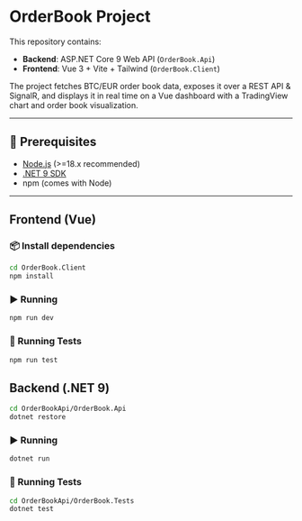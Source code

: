 # OrderBook Project

This repository contains:

- **Backend**: ASP.NET Core 9 Web API (`OrderBook.Api`)
- **Frontend**: Vue 3 + Vite + Tailwind (`OrderBook.Client`)

The project fetches BTC/EUR order book data, exposes it over a REST API & SignalR, and displays it in real time on a Vue dashboard with a TradingView chart and order book visualization.

---

## 🚀 Prerequisites

- [Node.js](https://nodejs.org/) (>=18.x recommended)
- [.NET 9 SDK](https://dotnet.microsoft.com/en-us/download/dotnet/9.0)
- npm (comes with Node)

---

## Frontend (Vue)
### 📦 Install dependencies

```bash
cd OrderBook.Client
npm install
```

### ▶️ Running
```bash
npm run dev
```

### 🧪 Running Tests
```bash
npm run test
```

## Backend (.NET 9)
```bash
cd OrderBookApi/OrderBook.Api
dotnet restore
```

### ▶️ Running
```bash
dotnet run
```

### 🧪 Running Tests
```bash
cd OrderBookApi/OrderBook.Tests
dotnet test
```

